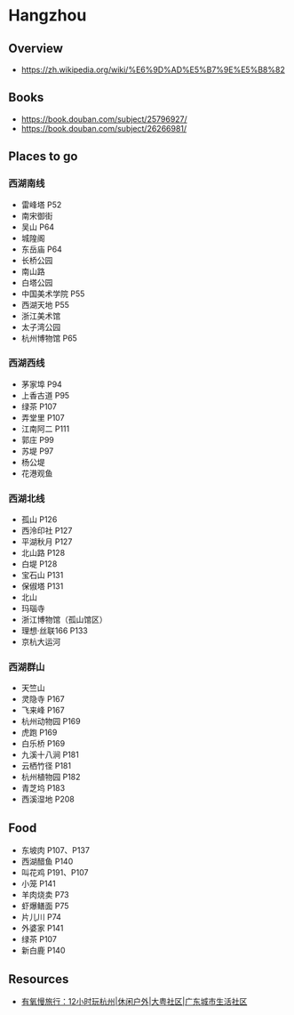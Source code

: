 # Hangzhou


## Overview

- https://zh.wikipedia.org/wiki/%E6%9D%AD%E5%B7%9E%E5%B8%82


## Books

- https://book.douban.com/subject/25796927/
- https://book.douban.com/subject/26266981/


## Places to go

### 西湖南线

- 雷峰塔 P52
- 南宋御街
- 吴山 P64
- 城隍阁
- 东岳庙 P64
- 长桥公园
- 南山路
- 白塔公园
- 中国美术学院 P55
- 西湖天地 P55
- 浙江美术馆
- 太子湾公园
- 杭州博物馆 P65

### 西湖西线

- 茅家埠 P94
- 上香古道 P95
- 绿茶 P107
- 弄堂里 P107
- 江南阿二 P111
- 郭庄 P99
- 苏堤 P97
- 杨公堤
- 花港观鱼

### 西湖北线

- 孤山 P126
- 西泠印社 P127
- 平湖秋月 P127
- 北山路 P128
- 白堤 P128
- 宝石山 P131
- 保俶塔 P131
- 北山
- 玛瑙寺
- 浙江博物馆（孤山馆区）
- 理想·丝联166 P133
- 京杭大运河

### 西湖群山

- 天竺山
- 灵隐寺 P167
- 飞来峰 P167
- 杭州动物园 P169
- 虎跑 P169
- 白乐桥 P169
- 九溪十八涧 P181
- 云栖竹径 P181
- 杭州植物园 P182
- 青芝坞 P183
- 西溪湿地 P208


## Food

- 东坡肉 P107、P137
- 西湖醋鱼 P140
- 叫花鸡 P191、P107
- 小笼 P141
- 羊肉烧卖 P73
- 虾爆鳝面 P75
- 片儿川 P74
- 外婆家 P141
- 绿茶 P107
- 新白鹿 P140


## Resources

- [有氧慢旅行：12小时玩杭州|休闲户外|大粤社区|广东城市生活社区](http://mygd.qq.com/forum.php?mod=viewthread&tid=559549)
